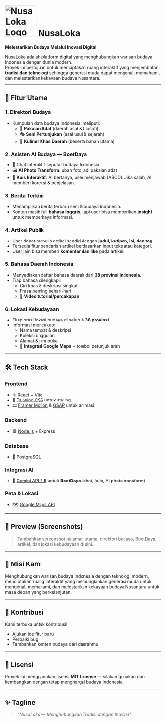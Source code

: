 # <img src="https://res.cloudinary.com/dr5pehdsw/image/upload/v1756970240/download__1_-removebg-preview_ayynew.png" alt="NusaLoka Logo" width="100"/> NusaLoka
**Melestarikan Budaya Melalui Inovasi Digital**

NusaLoka adalah platform digital yang menghubungkan warisan budaya Indonesia dengan dunia modern.  
Proyek ini bertujuan untuk menciptakan ruang interaktif yang menjembatani **tradisi dan teknologi** sehingga generasi muda dapat mengenal, memahami, dan melestarikan kekayaan budaya Nusantara.

---

## 🚀 Fitur Utama

### 1. Direktori Budaya  
- Kumpulan data budaya Indonesia, meliputi:  
  - 👘 **Pakaian Adat** (daerah asal & filosofi)  
  - 🎭 **Seni Pertunjukan** (asal usul & sejarah)  
  - 🍲 **Kuliner Khas Daerah** (beserta bahan utama)  

### 2. Asisten AI Budaya — **BoetDaya**  
- 💬 Chat interaktif seputar budaya Indonesia  
- 🖼️ **AI Photo Transform**: ubah foto jadi pakaian adat  
- 🧩 **Kuis Interaktif**: AI bertanya, user menjawab (ABCD). Jika salah, AI memberi koreksi & penjelasan.  

### 3. Berita Terkini  
- Menampilkan berita terbaru seni & budaya Indonesia.  
- Konten masih full **bahasa Inggris**, tapi user bisa memberikan **insight** untuk memperkaya informasi.  

### 4. Artikel Publik  
- User dapat menulis artikel sendiri dengan **judul, kutipan, isi, dan tag**.  
- Tersedia fitur pencarian artikel berdasarkan input teks atau kategori.  
- User lain bisa memberi **komentar dan like** pada artikel.  

### 5. Bahasa Daerah Indonesia  
- Menyediakan daftar bahasa daerah dari **38 provinsi Indonesia**.  
- Tiap bahasa dilengkapi:  
  - Ciri khas & deskripsi singkat  
  - Frasa penting sehari-hari  
  - 🎥 **Video tutorial/percakapan**  

### 6. Lokasi Kebudayaan  
- Eksplorasi lokasi budaya di seluruh **38 provinsi**.  
- Informasi mencakup:  
  - Nama tempat & deskripsi  
  - Koleksi unggulan  
  - Alamat & jam buka  
  - 📍 **Integrasi Google Maps** + tombol petunjuk arah  

---

## 🛠️ Tech Stack

### Frontend
- ⚛️ [React](https://react.dev/) + [Vite](https://vitejs.dev/)  
- 🎨 [Tailwind CSS](https://tailwindcss.com/) untuk styling  
- 🎞️ [Framer Motion](https://www.framer.com/motion/) & [GSAP](https://greensock.com/gsap/) untuk animasi  

### Backend
- 🟩 [Node.js](https://nodejs.org/) + Express  

### Database
- 🐘 [PostgreSQL](https://www.postgresql.org/)  

### Integrasi AI
- 🤖 [Gemini API 2.5](https://ai.google/) untuk **BoetDaya** (chat, kuis, AI photo transform)  

### Peta & Lokasi
- 🗺️ [Google Maps API](https://developers.google.com/maps)  

---

## 📸 Preview (Screenshots)
> Tambahkan screenshot halaman utama, direktori budaya, BoetDaya, artikel, dan lokasi kebudayaan di sini.  

---

## 📌 Misi Kami
Menghubungkan warisan budaya Indonesia dengan teknologi modern, menciptakan ruang interaktif yang memungkinkan generasi muda untuk mengenal, memahami, dan melestarikan kekayaan budaya Nusantara untuk masa depan yang berkelanjutan.  

---

## 🤝 Kontribusi
Kami terbuka untuk kontribusi!  
- Ajukan ide fitur baru  
- Perbaiki bug  
- Tambahkan konten budaya dari daerahmu  

---

## 📄 Lisensi
Proyek ini menggunakan lisensi **MIT License** — silakan gunakan dan kembangkan dengan tetap menghargai budaya Indonesia.  

---

## ✨ Tagline  
> *"NusaLoka — Menghubungkan Tradisi dengan Inovasi"*
